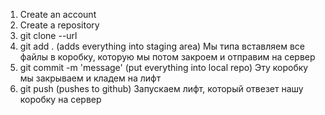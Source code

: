 1. Create an account
2. Create a repository 
3. git clone --url
4. git add .  (adds everything into staging area)
   Мы типа вставляем все файлы в коробку, 
   которую мы потом закроем и отправим на сервер
5. git commit -m 'message'  (put everything into local repo)
   Эту коробку мы закрываем и кладем на лифт
6. git push  (pushes to github)
   Запускаем лифт, который отвезет нашу коробку на сервер



<!-- This is test -->